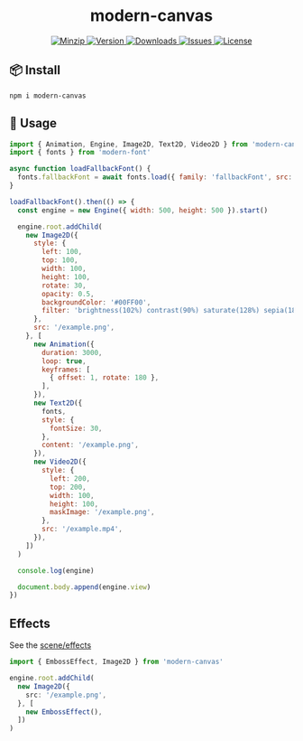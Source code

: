 <h1 align="center">modern-canvas</h1>

<p align="center">
  <a href="https://unpkg.com/modern-canvas">
    <img src="https://img.shields.io/bundlephobia/minzip/modern-canvas" alt="Minzip">
  </a>
  <a href="https://www.npmjs.com/package/modern-canvas">
    <img src="https://img.shields.io/npm/v/modern-canvas.svg" alt="Version">
  </a>
  <a href="https://www.npmjs.com/package/modern-canvas">
    <img src="https://img.shields.io/npm/dm/modern-canvas" alt="Downloads">
  </a>
  <a href="https://github.com/qq15725/modern-canvas/issues">
    <img src="https://img.shields.io/github/issues/qq15725/modern-canvas" alt="Issues">
  </a>
  <a href="https://github.com/qq15725/modern-canvas/blob/main/LICENSE">
    <img src="https://img.shields.io/npm/l/modern-canvas.svg" alt="License">
  </a>
</p>

## 📦 Install

```shell
npm i modern-canvas
```

## 🦄 Usage

```javascript
import { Animation, Engine, Image2D, Text2D, Video2D } from 'modern-canvas'
import { fonts } from 'modern-font'

async function loadFallbackFont() {
  fonts.fallbackFont = await fonts.load({ family: 'fallbackFont', src: '/fallback.woff' })
}

loadFallbackFont().then(() => {
  const engine = new Engine({ width: 500, height: 500 }).start()

  engine.root.addChild(
    new Image2D({
      style: {
        left: 100,
        top: 100,
        width: 100,
        height: 100,
        rotate: 30,
        opacity: 0.5,
        backgroundColor: '#00FF00',
        filter: 'brightness(102%) contrast(90%) saturate(128%) sepia(18%)',
      },
      src: '/example.png',
    }, [
      new Animation({
        duration: 3000,
        loop: true,
        keyframes: [
          { offset: 1, rotate: 180 },
        ],
      }),
      new Text2D({
        fonts,
        style: {
          fontSize: 30,
        },
        content: '/example.png',
      }),
      new Video2D({
        style: {
          left: 200,
          top: 200,
          width: 100,
          height: 100,
          maskImage: '/example.png',
        },
        src: '/example.mp4',
      }),
    ])
  )

  console.log(engine)

  document.body.append(engine.view)
})
```

## Effects

See the [scene/effects](./src/scene/effects)

```typescript
import { EmbossEffect, Image2D } from 'modern-canvas'

engine.root.addChild(
  new Image2D({
    src: '/example.png',
  }, [
    new EmbossEffect(),
  ])
)
```
